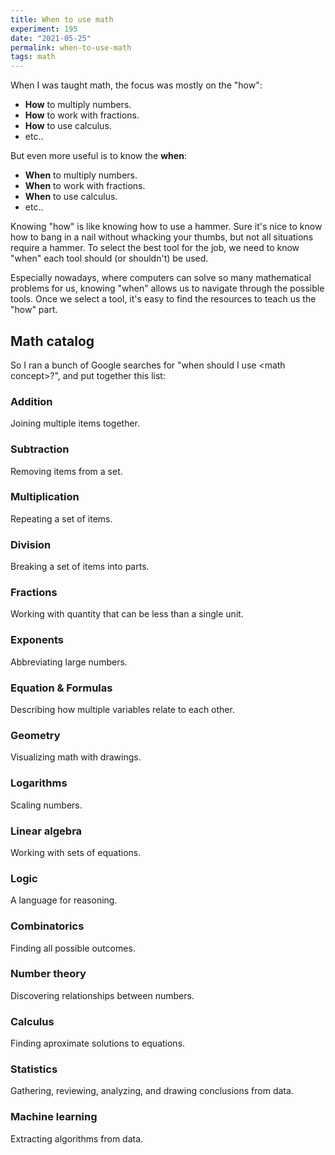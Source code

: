 ```yaml
---
title: When to use math
experiment: 195
date: "2021-05-25"
permalink: when-to-use-math
tags: math
---
```


When I was taught math, the focus was mostly on the "how":

- **How** to multiply numbers.
- **How** to work with fractions.
- **How** to use calculus.
- etc..

But even more useful is to know the **when**:

- **When** to multiply numbers.
- **When** to work with fractions.
- **When** to use calculus.
- etc..

Knowing "how" is like knowing how to use a hammer. Sure it's nice to know how to bang in a nail without whacking your thumbs, but not all situations require a hammer. To select the best tool for the job, we need to know "when" each tool should (or shouldn't) be used.

Especially nowadays, where computers can solve so many mathematical problems for us, knowing "when" allows us to navigate through the possible tools. Once we select a tool, it's easy to find the resources to teach us the "how" part.

## Math catalog

So I ran a bunch of Google searches for "when should I use \<math concept\>?", and put together this list:

### Addition

Joining multiple items together.

### Subtraction

Removing items from a set.

### Multiplication

Repeating a set of items.

### Division

Breaking a set of items into parts.

### Fractions

Working with quantity that can be less than a single unit.

### Exponents

Abbreviating large numbers.

### Equation & Formulas

Describing how multiple variables relate to each other.

### Geometry

Visualizing math with drawings.

### Logarithms

Scaling numbers.

### Linear algebra

Working with sets of equations.

### Logic

A language for reasoning.

### Combinatorics

Finding all possible outcomes.

### Number theory

Discovering relationships between numbers.

### Calculus

Finding aproximate solutions to equations.

### Statistics

Gathering, reviewing, analyzing, and drawing conclusions from data.

### Machine learning

Extracting algorithms from data.
